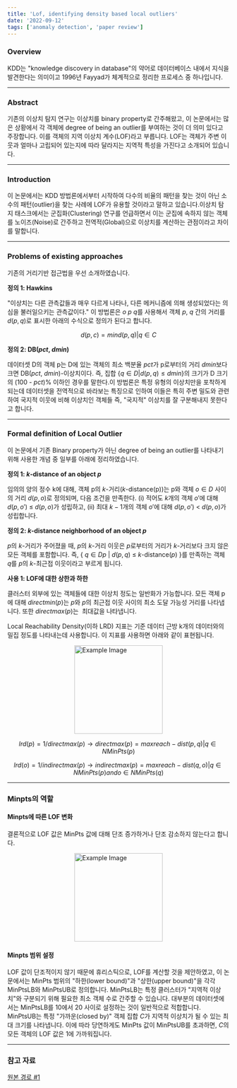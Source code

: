 ```yaml
---
title: 'Lof, identifying density based local outliers'
date: '2022-09-12'
tags: ['anomaly detection', 'paper review']
---
```


### Overview

KDD는 "knowledge discovery in database"의 약어로 데이터베이스 내에서 지식을 발견한다는 의미이고 1996년 Fayyad가 체계적으로 정리한 프로세스 중 하나입니다.

---

### Abstract

기존의 이상치 탐지 연구는 이상치를 binary property로 간주해왔고, 이 논문에서는 많은 상황에서 각 객체에 degree of being an outlier를 부여하는 것이 더 의미 있다고 주장합니다. 이를 객체의 지역 이상치 계수(LOF)라고 부릅니다. LOF는 객체가 주변 이웃과 얼마나 고립되어 있는지에 따라 달라지는 지역적 특성을 가진다고 소개되어 있습니다.

---

### Introduction

이 논문에서는 KDD 방법론에서부터 시작하여 다수의 비율의 패턴을 찾는 것이 아닌 소수의 패턴(outlier)을 찾는 사례에 LOF가 유용할 것이라고 말하고 있습니다.이상치 탐지 태스크에서는 군집화(Clustering) 연구를 언급하면서 이는 군집에 속하지 않는 객체를 노이즈(Noise)로 간주하고 전역적(Global)으로 이상치를 계산하는 관점이라고 차이를 말합니다.

---

### Problems of existing approaches

기존의 거리기반 접근법을 우선 소개하였습니다.

__정의 1: Hawkins__

"이상치는 다른 관측값들과 매우 다르게 나타나, 다른 메커니즘에 의해 생성되었다는 의심을 불러일으키는 관측값이다."
이 방법론은 $o$ $p$ $q$를 사용해서 객체 $p$, $q$ 간의 거리를 $d(p,q)$로 표시한 아래의 수식으로 정의가 된다고 합니다.

$$
d(p,c) = min{d(p,q)|q ∈ C}
$$

__정의 2: DB($pct$, $dmin$)__

데이터셋 D의 객체 p는 D에 있는 객체의 최소 백분율 $pct$가 p로부터의 거리 $dmin$보다 크면 DB($pct$, $dmin$)-이상치이다. 즉, 집합 {$q∈D|d(p, q)≤dmin$}의 크기가 D 크기의 (100 - $pct$)% 이하인 경우를 말한다.이 방법론은 특정 유형의 이상치만을 포착하게 되는데 데이터셋을 전역적으로 바라보는 특징으로 인하여 이들은 특히 주변 밀도와 관련하여 국지적 이웃에 비해 이상치인 객체들 즉, "국지적" 이상치를 잘 구분해내지 못한다고 합니다.

---

### Formal definition of Local Outlier

이 논문에서 기존 Binary property가 아닌 degree of being an outlier를 나타내기 위해 사용한 개념 중 일부를 아래에 정리하였습니다.

__정의 1: $k$-distance of an object $p$__

임의의 양의 정수 k에 대해, 객체 p의 $k$-거리($k$-distance(p))는 p와 객체 $o ∈ D$ 사이의 거리 $d(p,o)$로 정의되며, 다음 조건을 만족한다.
(i) 적어도 $k$개의 객체 $o'$에 대해 $d(p,o')$ ≤ $d(p,o)$가 성립하고,
(ii) 최대 $k-1$개의 객체 $o'$에 대해 $d(p,o')$ < $d(p,o)$가 성립합니다.

__정의 2: $k$-distance neighborhood of an object $p$__

$p$의 $k$-거리가 주어졌을 때, $p$의 $k$-거리 이웃은 $p$로부터의 거리가 $k$-거리보다 크지 않은 모든 객체를 포함합니다. 즉, { $q ∈ D{p}$ | $d(p, q)$ ≤ $k$-distance($p$) }를 만족하는 객체 $q$를 $p$의 $k$-최근접 이웃이라고 부르게 됩니다.

__사용 1: LOF에 대한 상한과 하한__

클러스터 외부에 있는 객체들에 대한 이상치 정도는 일반화가 가능합니다. 모든 객체 p에 대해 $directmin(p)$는 $p$와 $p$의 최근접 이웃 사이의 최소 도달 가능성 거리를 나타냅니다. 또한 $directmax(p)$는  최대값을 나타냅니다.

Local Reachability Density(이하 LRD) 지표는 기준 데이터 근방 k개의 데이터와의 밀집 정도를 나타내는데 사용합니다. 이 지표를 사용하면 아래와 같이 표현됩니다.

<img src="https://velog.velcdn.com/images/ski06043/post/b4cfa621-6a01-46bb-8ac3-09dc51195466/image.png" alt="Example Image" style="display: block; margin: 0 auto; height:200;" />

$$
lrd(p) = 1/directmax(p) \rightarrow directmax(p) = max { reach-dist(p, q) | q \in NMinPts(p) }
$$

$$
lrd(o) = 1/indirectmax(p) \rightarrow indirectmax(p) = max { reach-dist(q, o) | q \in NMinPts(p) and o \in NMinPts(q) }
$$

---

### Minpts의 역할

#### Minpts에 따른 LOF 변화

결론적으로 LOF 값은 MinPts 값에 대해 단조 증가하거나 단조 감소하지 않는다고 합니다.

<img src="https://velog.velcdn.com/images/ski06043/post/6c69db18-59a0-4d22-b19c-4c9b3a3d655c/image.png" alt="Example Image" style="display: block; margin: 0 auto; height:200;" />

#### Minpts 범위 설정

LOF 값이 단조적이지 않기 때문에 휴리스틱으로, LOF를 계산할 것을 제안하였고, 이 논문에서는 MinPts 범위의 "하한(lower bound)"과 "상한(upper bound)"을 각각 MinPtsLB와 MinPtsUB로 정의합니다.
MinPtsLB는 특정 클러스터가 "지역적 이상치"와 구분되기 위해 필요한 최소 객체 수로 간주할 수 있습니다. 대부분의 데이터셋에서는 MinPtsLB를 10에서 20 사이로 설정하는 것이 일반적으로 적합합니다.
MinPtsUB는 특정 "가까운(closed by)" 객체 집합 $C$가 지역적 이상치가 될 수 있는 최대 크기를 나타냅니다. 이에 따라 당연하게도 MinPts 값이 MinPtsUB를 초과하면, $C$의 모든 객체의 LOF 값은 1에 가까워집니다.

---

### 참고 자료

[원본 경로 #1](https://dl.acm.org/doi/pdf/10.1145/335191.335388)



